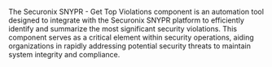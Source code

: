 The Securonix SNYPR - Get Top Violations component is an automation tool designed to integrate with the Securonix SNYPR platform to efficiently identify and summarize the most significant security violations. This component serves as a critical element within security operations, aiding organizations in rapidly addressing potential security threats to maintain system integrity and compliance.
